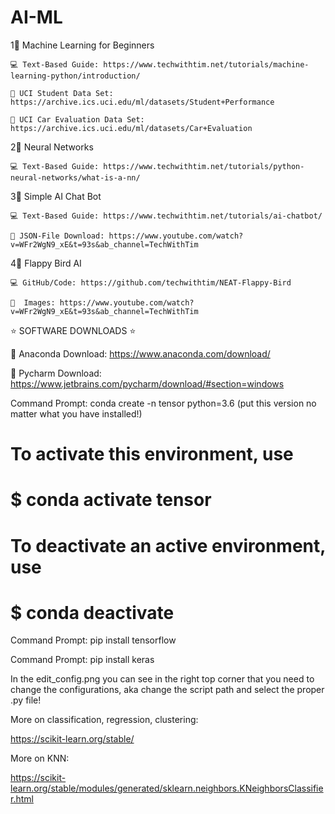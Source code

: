 # AI-ML

1⃣  Machine Learning for Beginners

    💻 Text-Based Guide: https://www.techwithtim.net/tutorials/machine-learning-python/introduction/
    
    💾 UCI Student Data Set: https://archive.ics.uci.edu/ml/datasets/Student+Performance
    
    💾 UCI Car Evaluation Data Set: https://archive.ics.uci.edu/ml/datasets/Car+Evaluation

2⃣  Neural Networks 

    💻 Text-Based Guide: https://www.techwithtim.net/tutorials/python-neural-networks/what-is-a-nn/

3⃣  Simple AI Chat Bot 

    💻 Text-Based Guide: https://www.techwithtim.net/tutorials/ai-chatbot/
    
    💾 JSON-File Download: https://www.youtube.com/watch?v=WFr2WgN9_xE&t=93s&ab_channel=TechWithTim

4⃣  Flappy Bird AI

    💻 GitHub/Code: https://github.com/techwithtim/NEAT-Flappy-Bird
    
    💾  Images: https://www.youtube.com/watch?v=WFr2WgN9_xE&t=93s&ab_channel=TechWithTim

⭐ SOFTWARE DOWNLOADS ⭐

🔗 Anaconda Download: https://www.anaconda.com/download/

🔗 Pycharm Download: https://www.jetbrains.com/pycharm/download/#section=windows

Command Prompt: conda create -n tensor python=3.6 (put this version no matter what you have installed!)
#
# To activate this environment, use
#
#     $ conda activate tensor
#
# To deactivate an active environment, use
#
#     $ conda deactivate

Command Prompt: pip install tensorflow

Command Prompt: pip install keras

In the edit_config.png you can see in the right top corner that you need to change the configurations, aka change the script path and select the proper .py file!

More on classification, regression, clustering:

https://scikit-learn.org/stable/

More on KNN:

https://scikit-learn.org/stable/modules/generated/sklearn.neighbors.KNeighborsClassifier.html








